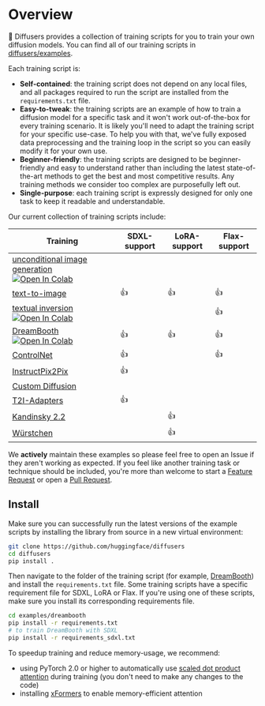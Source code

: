 <!--Copyright 2023 The HuggingFace Team. All rights reserved.

Licensed under the Apache License, Version 2.0 (the "License"); you may not use this file except in compliance with
the License. You may obtain a copy of the License at

http://www.apache.org/licenses/LICENSE-2.0

Unless required by applicable law or agreed to in writing, software distributed under the License is distributed on
an "AS IS" BASIS, WITHOUT WARRANTIES OR CONDITIONS OF ANY KIND, either express or implied. See the License for the
specific language governing permissions and limitations under the License.
-->

# Overview

🤗 Diffusers provides a collection of training scripts for you to train your own diffusion models. You can find all of our training scripts in [diffusers/examples](https://github.com/huggingface/diffusers/tree/main/examples).

Each training script is:

- **Self-contained**: the training script does not depend on any local files, and all packages required to run the script are installed from the `requirements.txt` file.
- **Easy-to-tweak**: the training scripts are an example of how to train a diffusion model for a specific task and it won't work out-of-the-box for every training scenario. It is likely you'll need to adapt the training script for your specific use-case. To help you with that, we've fully exposed data preprocessing and the training loop in the script so you can easily modify it for your own use.
- **Beginner-friendly**: the training scripts are designed to be beginner-friendly and easy to understand rather than including the latest state-of-the-art methods to get the best and most competitive results. Any training methods we consider too complex are purposefully left out.
- **Single-purpose**: each training script is expressly designed for only one task to keep it readable and understandable.

Our current collection of training scripts include:

| Training | SDXL-support | LoRA-support | Flax-support |
|---|---|---|---|
| [unconditional image generation](https://github.com/huggingface/diffusers/tree/main/examples/unconditional_image_generation) [![Open In Colab](https://colab.research.google.com/assets/colab-badge.svg)](https://colab.research.google.com/github/huggingface/notebooks/blob/main/diffusers/training_example.ipynb) |  |  |  |
| [text-to-image](https://github.com/huggingface/diffusers/tree/main/examples/text_to_image) | 👍 | 👍 | 👍 |
| [textual inversion](https://github.com/huggingface/diffusers/tree/main/examples/textual_inversion) [![Open In Colab](https://colab.research.google.com/assets/colab-badge.svg)](https://colab.research.google.com/github/huggingface/notebooks/blob/main/diffusers/sd_textual_inversion_training.ipynb) |  |  | 👍 |
| [DreamBooth](https://github.com/huggingface/diffusers/tree/main/examples/dreambooth) [![Open In Colab](https://colab.research.google.com/assets/colab-badge.svg)](https://colab.research.google.com/github/huggingface/notebooks/blob/main/diffusers/sd_dreambooth_training.ipynb) | 👍 | 👍 | 👍 |
| [ControlNet](https://github.com/huggingface/diffusers/tree/main/examples/controlnet) | 👍 |  | 👍 |
| [InstructPix2Pix](https://github.com/huggingface/diffusers/tree/main/examples/instruct_pix2pix) | 👍 |  |  |
| [Custom Diffusion](https://github.com/huggingface/diffusers/tree/main/examples/custom_diffusion) |  |  |  |
| [T2I-Adapters](https://github.com/huggingface/diffusers/tree/main/examples/t2i_adapter) | 👍 |  |  |
| [Kandinsky 2.2](https://github.com/huggingface/diffusers/tree/main/examples/kandinsky2_2/text_to_image) |  | 👍 |  |
| [Würstchen](https://github.com/huggingface/diffusers/tree/main/examples/wuerstchen/text_to_image) |  | 👍 |  |

We **actively** maintain these examples so please feel free to open an Issue if they aren't working as expected. If you feel like another training task or technique should be included, you're more than welcome to start a [Feature Request](https://github.com/huggingface/diffusers/issues/new?assignees=&labels=&template=feature_request.md&title=) or open a [Pull Request](https://github.com/huggingface/diffusers/compare).

## Install

Make sure you can successfully run the latest versions of the example scripts by installing the library from source in a new virtual environment:

```bash
git clone https://github.com/huggingface/diffusers
cd diffusers
pip install .
```

Then navigate to the folder of the training script (for example, [DreamBooth](https://github.com/huggingface/diffusers/tree/main/examples/dreambooth)) and install the `requirements.txt` file. Some training scripts have a specific requirement file for SDXL, LoRA or Flax. If you're using one of these scripts, make sure you install its corresponding requirements file.

```bash
cd examples/dreambooth
pip install -r requirements.txt
# to train DreamBooth with SDXL
pip install -r requirements_sdxl.txt
```

To speedup training and reduce memory-usage, we recommend:

- using PyTorch 2.0 or higher to automatically use [scaled dot product attention](../optimization/torch2.0#scaled-dot-product-attention) during training (you don't need to make any changes to the code)
- installing [xFormers](../optimization/xformers) to enable memory-efficient attention